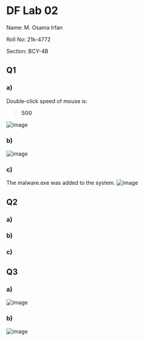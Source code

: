 # DF Lab 02
Name: M. Osama Irfan

Roll No: 21k-4772

Section: BCY-4B
## Q1
### a)
Double-click speed of mouse is:
> **500**

![image](https://user-images.githubusercontent.com/115397536/230767128-c830af5b-2de4-486f-9986-e1a69196553a.png)

### b)
![image](https://user-images.githubusercontent.com/115397536/230767796-7c5eb232-5aed-4d1d-a28b-808b3fd77887.png)

### c)
The malware.exe was added to the system.
![image](https://user-images.githubusercontent.com/115397536/230767918-a034af85-2808-486d-b164-6663736a54e9.png)

## Q2
### a)


### b)

### c)

## Q3
### a)
![image](https://user-images.githubusercontent.com/115397536/230779100-fdfc2e44-5b55-4fd8-9b7e-ee75142dda2b.png)

### b)
![image](https://user-images.githubusercontent.com/115397536/230778806-71163d2e-cf7e-4ccc-a477-755492871711.png)

